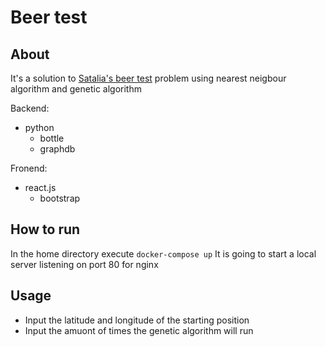 # Beer test

## About
It's a solution to [Satalia's beer test](https://satalia.lt/beer-test) problem using nearest neigbour algorithm and genetic algorithm

Backend:
 - python
    - bottle
    - graphdb

Fronend:
 - react.js
    - bootstrap

## How to run
In the home directory execute ```docker-compose up```
It is going to start a local server listening on port 80 for nginx

## Usage
- Input the latitude and longitude of the starting position
- Input the amuont of times the genetic algorithm will run
